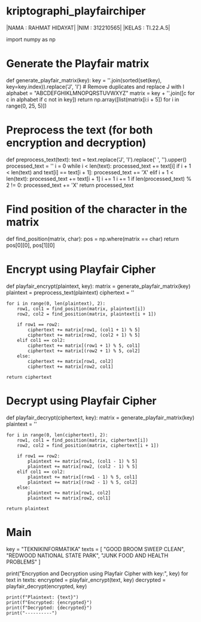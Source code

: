 # kriptographi_playfairchiper
|NAMA : RAHMAT HIDAYAT|
|NIM  : 312210565|
|KELAS : TI.22.A.5|

import numpy as np

# Generate the Playfair matrix
def generate_playfair_matrix(key):
    key = ''.join(sorted(set(key), key=key.index)).replace('J', 'I')  # Remove duplicates and replace J with I
    alphabet = "ABCDEFGHIKLMNOPQRSTUVWXYZ"
    matrix = key + ''.join([c for c in alphabet if c not in key])
    return np.array([list(matrix[i:i + 5]) for i in range(0, 25, 5)])

# Preprocess the text (for both encryption and decryption)
def preprocess_text(text):
    text = text.replace('J', 'I').replace(' ', '').upper()
    processed_text = ''
    i = 0
    while i < len(text):
        processed_text += text[i]
        if i + 1 < len(text) and text[i] == text[i + 1]:
            processed_text += 'X'
        elif i + 1 < len(text):
            processed_text += text[i + 1]
            i += 1
        i += 1
    if len(processed_text) % 2 != 0:
        processed_text += 'X'
    return processed_text

# Find position of the character in the matrix
def find_position(matrix, char):
    pos = np.where(matrix == char)
    return pos[0][0], pos[1][0]

# Encrypt using Playfair Cipher
def playfair_encrypt(plaintext, key):
    matrix = generate_playfair_matrix(key)
    plaintext = preprocess_text(plaintext)
    ciphertext = ''
    
    for i in range(0, len(plaintext), 2):
        row1, col1 = find_position(matrix, plaintext[i])
        row2, col2 = find_position(matrix, plaintext[i + 1])
        
        if row1 == row2:
            ciphertext += matrix[row1, (col1 + 1) % 5]
            ciphertext += matrix[row2, (col2 + 1) % 5]
        elif col1 == col2:
            ciphertext += matrix[(row1 + 1) % 5, col1]
            ciphertext += matrix[(row2 + 1) % 5, col2]
        else:
            ciphertext += matrix[row1, col2]
            ciphertext += matrix[row2, col1]
    
    return ciphertext

# Decrypt using Playfair Cipher
def playfair_decrypt(ciphertext, key):
    matrix = generate_playfair_matrix(key)
    plaintext = ''
    
    for i in range(0, len(ciphertext), 2):
        row1, col1 = find_position(matrix, ciphertext[i])
        row2, col2 = find_position(matrix, ciphertext[i + 1])
        
        if row1 == row2:
            plaintext += matrix[row1, (col1 - 1) % 5]
            plaintext += matrix[row2, (col2 - 1) % 5]
        elif col1 == col2:
            plaintext += matrix[(row1 - 1) % 5, col1]
            plaintext += matrix[(row2 - 1) % 5, col2]
        else:
            plaintext += matrix[row1, col2]
            plaintext += matrix[row2, col1]
    
    return plaintext

# Main
key = "TEKNIKINFORMATIKA"
texts = [
    "GOOD BROOM SWEEP CLEAN",
    "REDWOOD NATIONAL STATE PARK",
    "JUNK FOOD AND HEALTH PROBLEMS"
]

print("Encryption and Decryption using Playfair Cipher with key:", key)
for text in texts:
    encrypted = playfair_encrypt(text, key)
    decrypted = playfair_decrypt(encrypted, key)
    
    print(f"Plaintext: {text}")
    print(f"Encrypted: {encrypted}")
    print(f"Decrypted: {decrypted}")
    print("----------")
